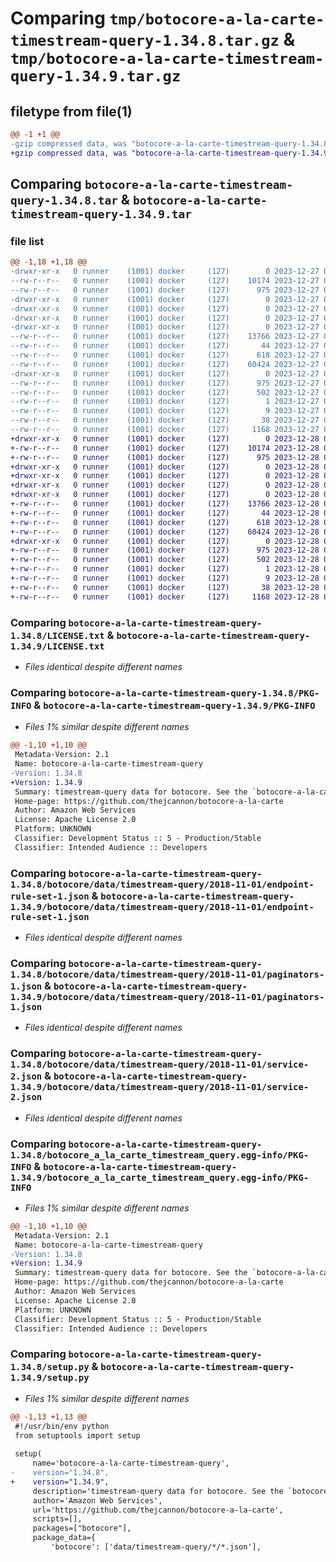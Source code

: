 # Comparing `tmp/botocore-a-la-carte-timestream-query-1.34.8.tar.gz` & `tmp/botocore-a-la-carte-timestream-query-1.34.9.tar.gz`

## filetype from file(1)

```diff
@@ -1 +1 @@
-gzip compressed data, was "botocore-a-la-carte-timestream-query-1.34.8.tar", last modified: Wed Dec 27 01:07:01 2023, max compression
+gzip compressed data, was "botocore-a-la-carte-timestream-query-1.34.9.tar", last modified: Thu Dec 28 01:07:03 2023, max compression
```

## Comparing `botocore-a-la-carte-timestream-query-1.34.8.tar` & `botocore-a-la-carte-timestream-query-1.34.9.tar`

### file list

```diff
@@ -1,18 +1,18 @@
-drwxr-xr-x   0 runner    (1001) docker     (127)        0 2023-12-27 01:07:01.875358 botocore-a-la-carte-timestream-query-1.34.8/
--rw-r--r--   0 runner    (1001) docker     (127)    10174 2023-12-27 01:07:01.000000 botocore-a-la-carte-timestream-query-1.34.8/LICENSE.txt
--rw-r--r--   0 runner    (1001) docker     (127)      975 2023-12-27 01:07:01.871358 botocore-a-la-carte-timestream-query-1.34.8/PKG-INFO
-drwxr-xr-x   0 runner    (1001) docker     (127)        0 2023-12-27 01:07:01.871358 botocore-a-la-carte-timestream-query-1.34.8/botocore/
-drwxr-xr-x   0 runner    (1001) docker     (127)        0 2023-12-27 01:07:01.871358 botocore-a-la-carte-timestream-query-1.34.8/botocore/data/
-drwxr-xr-x   0 runner    (1001) docker     (127)        0 2023-12-27 01:07:01.871358 botocore-a-la-carte-timestream-query-1.34.8/botocore/data/timestream-query/
-drwxr-xr-x   0 runner    (1001) docker     (127)        0 2023-12-27 01:07:01.871358 botocore-a-la-carte-timestream-query-1.34.8/botocore/data/timestream-query/2018-11-01/
--rw-r--r--   0 runner    (1001) docker     (127)    13766 2023-12-27 01:06:29.000000 botocore-a-la-carte-timestream-query-1.34.8/botocore/data/timestream-query/2018-11-01/endpoint-rule-set-1.json
--rw-r--r--   0 runner    (1001) docker     (127)       44 2023-12-27 01:06:29.000000 botocore-a-la-carte-timestream-query-1.34.8/botocore/data/timestream-query/2018-11-01/examples-1.json
--rw-r--r--   0 runner    (1001) docker     (127)      618 2023-12-27 01:06:29.000000 botocore-a-la-carte-timestream-query-1.34.8/botocore/data/timestream-query/2018-11-01/paginators-1.json
--rw-r--r--   0 runner    (1001) docker     (127)    60424 2023-12-27 01:06:29.000000 botocore-a-la-carte-timestream-query-1.34.8/botocore/data/timestream-query/2018-11-01/service-2.json
-drwxr-xr-x   0 runner    (1001) docker     (127)        0 2023-12-27 01:07:01.871358 botocore-a-la-carte-timestream-query-1.34.8/botocore_a_la_carte_timestream_query.egg-info/
--rw-r--r--   0 runner    (1001) docker     (127)      975 2023-12-27 01:07:01.000000 botocore-a-la-carte-timestream-query-1.34.8/botocore_a_la_carte_timestream_query.egg-info/PKG-INFO
--rw-r--r--   0 runner    (1001) docker     (127)      502 2023-12-27 01:07:01.000000 botocore-a-la-carte-timestream-query-1.34.8/botocore_a_la_carte_timestream_query.egg-info/SOURCES.txt
--rw-r--r--   0 runner    (1001) docker     (127)        1 2023-12-27 01:07:01.000000 botocore-a-la-carte-timestream-query-1.34.8/botocore_a_la_carte_timestream_query.egg-info/dependency_links.txt
--rw-r--r--   0 runner    (1001) docker     (127)        9 2023-12-27 01:07:01.000000 botocore-a-la-carte-timestream-query-1.34.8/botocore_a_la_carte_timestream_query.egg-info/top_level.txt
--rw-r--r--   0 runner    (1001) docker     (127)       38 2023-12-27 01:07:01.875358 botocore-a-la-carte-timestream-query-1.34.8/setup.cfg
--rw-r--r--   0 runner    (1001) docker     (127)     1168 2023-12-27 01:07:01.000000 botocore-a-la-carte-timestream-query-1.34.8/setup.py
+drwxr-xr-x   0 runner    (1001) docker     (127)        0 2023-12-28 01:07:03.574451 botocore-a-la-carte-timestream-query-1.34.9/
+-rw-r--r--   0 runner    (1001) docker     (127)    10174 2023-12-28 01:07:03.000000 botocore-a-la-carte-timestream-query-1.34.9/LICENSE.txt
+-rw-r--r--   0 runner    (1001) docker     (127)      975 2023-12-28 01:07:03.574451 botocore-a-la-carte-timestream-query-1.34.9/PKG-INFO
+drwxr-xr-x   0 runner    (1001) docker     (127)        0 2023-12-28 01:07:03.574451 botocore-a-la-carte-timestream-query-1.34.9/botocore/
+drwxr-xr-x   0 runner    (1001) docker     (127)        0 2023-12-28 01:07:03.574451 botocore-a-la-carte-timestream-query-1.34.9/botocore/data/
+drwxr-xr-x   0 runner    (1001) docker     (127)        0 2023-12-28 01:07:03.574451 botocore-a-la-carte-timestream-query-1.34.9/botocore/data/timestream-query/
+drwxr-xr-x   0 runner    (1001) docker     (127)        0 2023-12-28 01:07:03.574451 botocore-a-la-carte-timestream-query-1.34.9/botocore/data/timestream-query/2018-11-01/
+-rw-r--r--   0 runner    (1001) docker     (127)    13766 2023-12-28 01:06:26.000000 botocore-a-la-carte-timestream-query-1.34.9/botocore/data/timestream-query/2018-11-01/endpoint-rule-set-1.json
+-rw-r--r--   0 runner    (1001) docker     (127)       44 2023-12-28 01:06:26.000000 botocore-a-la-carte-timestream-query-1.34.9/botocore/data/timestream-query/2018-11-01/examples-1.json
+-rw-r--r--   0 runner    (1001) docker     (127)      618 2023-12-28 01:06:26.000000 botocore-a-la-carte-timestream-query-1.34.9/botocore/data/timestream-query/2018-11-01/paginators-1.json
+-rw-r--r--   0 runner    (1001) docker     (127)    60424 2023-12-28 01:06:26.000000 botocore-a-la-carte-timestream-query-1.34.9/botocore/data/timestream-query/2018-11-01/service-2.json
+drwxr-xr-x   0 runner    (1001) docker     (127)        0 2023-12-28 01:07:03.574451 botocore-a-la-carte-timestream-query-1.34.9/botocore_a_la_carte_timestream_query.egg-info/
+-rw-r--r--   0 runner    (1001) docker     (127)      975 2023-12-28 01:07:03.000000 botocore-a-la-carte-timestream-query-1.34.9/botocore_a_la_carte_timestream_query.egg-info/PKG-INFO
+-rw-r--r--   0 runner    (1001) docker     (127)      502 2023-12-28 01:07:03.000000 botocore-a-la-carte-timestream-query-1.34.9/botocore_a_la_carte_timestream_query.egg-info/SOURCES.txt
+-rw-r--r--   0 runner    (1001) docker     (127)        1 2023-12-28 01:07:03.000000 botocore-a-la-carte-timestream-query-1.34.9/botocore_a_la_carte_timestream_query.egg-info/dependency_links.txt
+-rw-r--r--   0 runner    (1001) docker     (127)        9 2023-12-28 01:07:03.000000 botocore-a-la-carte-timestream-query-1.34.9/botocore_a_la_carte_timestream_query.egg-info/top_level.txt
+-rw-r--r--   0 runner    (1001) docker     (127)       38 2023-12-28 01:07:03.574451 botocore-a-la-carte-timestream-query-1.34.9/setup.cfg
+-rw-r--r--   0 runner    (1001) docker     (127)     1168 2023-12-28 01:07:03.000000 botocore-a-la-carte-timestream-query-1.34.9/setup.py
```

### Comparing `botocore-a-la-carte-timestream-query-1.34.8/LICENSE.txt` & `botocore-a-la-carte-timestream-query-1.34.9/LICENSE.txt`

 * *Files identical despite different names*

### Comparing `botocore-a-la-carte-timestream-query-1.34.8/PKG-INFO` & `botocore-a-la-carte-timestream-query-1.34.9/PKG-INFO`

 * *Files 1% similar despite different names*

```diff
@@ -1,10 +1,10 @@
 Metadata-Version: 2.1
 Name: botocore-a-la-carte-timestream-query
-Version: 1.34.8
+Version: 1.34.9
 Summary: timestream-query data for botocore. See the `botocore-a-la-carte` package for more info.
 Home-page: https://github.com/thejcannon/botocore-a-la-carte
 Author: Amazon Web Services
 License: Apache License 2.0
 Platform: UNKNOWN
 Classifier: Development Status :: 5 - Production/Stable
 Classifier: Intended Audience :: Developers
```

### Comparing `botocore-a-la-carte-timestream-query-1.34.8/botocore/data/timestream-query/2018-11-01/endpoint-rule-set-1.json` & `botocore-a-la-carte-timestream-query-1.34.9/botocore/data/timestream-query/2018-11-01/endpoint-rule-set-1.json`

 * *Files identical despite different names*

### Comparing `botocore-a-la-carte-timestream-query-1.34.8/botocore/data/timestream-query/2018-11-01/paginators-1.json` & `botocore-a-la-carte-timestream-query-1.34.9/botocore/data/timestream-query/2018-11-01/paginators-1.json`

 * *Files identical despite different names*

### Comparing `botocore-a-la-carte-timestream-query-1.34.8/botocore/data/timestream-query/2018-11-01/service-2.json` & `botocore-a-la-carte-timestream-query-1.34.9/botocore/data/timestream-query/2018-11-01/service-2.json`

 * *Files identical despite different names*

### Comparing `botocore-a-la-carte-timestream-query-1.34.8/botocore_a_la_carte_timestream_query.egg-info/PKG-INFO` & `botocore-a-la-carte-timestream-query-1.34.9/botocore_a_la_carte_timestream_query.egg-info/PKG-INFO`

 * *Files 1% similar despite different names*

```diff
@@ -1,10 +1,10 @@
 Metadata-Version: 2.1
 Name: botocore-a-la-carte-timestream-query
-Version: 1.34.8
+Version: 1.34.9
 Summary: timestream-query data for botocore. See the `botocore-a-la-carte` package for more info.
 Home-page: https://github.com/thejcannon/botocore-a-la-carte
 Author: Amazon Web Services
 License: Apache License 2.0
 Platform: UNKNOWN
 Classifier: Development Status :: 5 - Production/Stable
 Classifier: Intended Audience :: Developers
```

### Comparing `botocore-a-la-carte-timestream-query-1.34.8/setup.py` & `botocore-a-la-carte-timestream-query-1.34.9/setup.py`

 * *Files 1% similar despite different names*

```diff
@@ -1,13 +1,13 @@
 #!/usr/bin/env python
 from setuptools import setup
 
 setup(
     name='botocore-a-la-carte-timestream-query',
-    version="1.34.8",
+    version="1.34.9",
     description='timestream-query data for botocore. See the `botocore-a-la-carte` package for more info.',
     author='Amazon Web Services',
     url='https://github.com/thejcannon/botocore-a-la-carte',
     scripts=[],
     packages=["botocore"],
     package_data={
         'botocore': ['data/timestream-query/*/*.json'],
```

